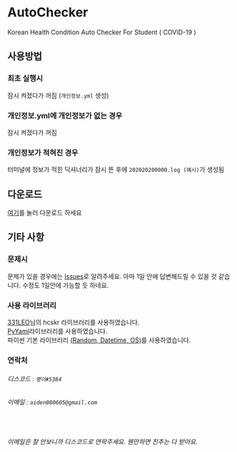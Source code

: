 # AutoChecker
Korean Health Condition Auto Checker For Student ( COVID-19 )

## 사용방법

### 최초 실행시

잠시 켜졌다가 꺼짐 (`개인정보.yml` 생성)

### 개인정보.yml에 개인정보가 없는 경우

잠시 켜졌다가 꺼짐

### 개인정보가 적혀진 경우

터미널에 정보가 적힌 딕셔너리가 잠시 뜬 후에 `202020200000.log (예시)`가 생성됨

## 다운로드

[여기](https://github.com/myoung2namur/AutoChecker/releases)를 눌러 다운로드 하세요

## 기타 사항

### 문제시
문제가 있을 경우에는 [Issues](https://github.com/myoung2namur/AutoChecker/issues)로 알려주세요.
아마 1일 안에 답변해드릴 수 있을 것 같습니다.
수정도 1일안에 가능할 듯 하네요.

### 사용 라이브러리
[331LEO](https://github.com/331leo/hcskr_python)님의 hcskr 라이브러리를 사용하였습니다.<br/>
[PyYaml](https://github.com/yaml/pyyaml)라이브러리를 사용하였습니다.<br/>
파이썬 기본 라이브러리 [(Random, Datetime, OS)](https://www.python.org/)를 사용하였습니다.<br/>

### 연락처

###### 디스코드 : `명이#5384`
###### 이메일 : `aiden080605@gmail.com`
<br/>

###### 이메일은 잘 안보니까 디스코드로 연락주세요. 웬만하면 친추는 다 받아요.
